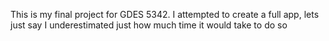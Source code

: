This is my final project for GDES 5342. I attempted to create a full app, lets just say I underestimated just how much time it would take to do so 
